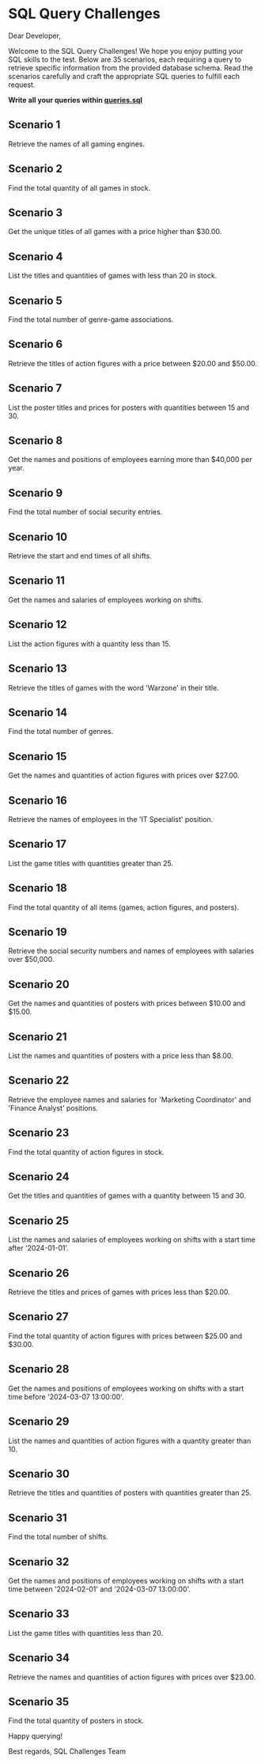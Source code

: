 # SQL Query Challenges

Dear Developer,

Welcome to the SQL Query Challenges! We hope you enjoy putting your SQL skills to the test. Below are 35 scenarios, each requiring a query to retrieve specific information from the provided database schema. Read the scenarios carefully and craft the appropriate SQL queries to fulfill each request.

**Write all your queries within [queries.sql](./store/queries.sql)**

## Scenario 1

Retrieve the names of all gaming engines.

## Scenario 2

Find the total quantity of all games in stock.

## Scenario 3

Get the unique titles of all games with a price higher than $30.00.

## Scenario 4

List the titles and quantities of games with less than 20 in stock.

## Scenario 5

Find the total number of genre-game associations.

## Scenario 6

Retrieve the titles of action figures with a price between $20.00 and $50.00.

## Scenario 7

List the poster titles and prices for posters with quantities between 15 and 30.

## Scenario 8

Get the names and positions of employees earning more than $40,000 per year.

## Scenario 9

Find the total number of social security entries.

## Scenario 10

Retrieve the start and end times of all shifts.

## Scenario 11

Get the names and salaries of employees working on shifts.

## Scenario 12

List the action figures with a quantity less than 15.

## Scenario 13

Retrieve the titles of games with the word 'Warzone' in their title.

## Scenario 14

Find the total number of genres.

## Scenario 15

Get the names and quantities of action figures with prices over $27.00.

## Scenario 16

Retrieve the names of employees in the 'IT Specialist' position.

## Scenario 17

List the game titles with quantities greater than 25.

## Scenario 18

Find the total quantity of all items (games, action figures, and posters).

## Scenario 19

Retrieve the social security numbers and names of employees with salaries over $50,000.

## Scenario 20

Get the names and quantities of posters with prices between $10.00 and $15.00.

## Scenario 21

List the names and quantities of posters with a price less than $8.00.

## Scenario 22

Retrieve the employee names and salaries for 'Marketing Coordinator' and 'Finance Analyst' positions.

## Scenario 23

Find the total quantity of action figures in stock.

## Scenario 24

Get the titles and quantities of games with a quantity between 15 and 30.

## Scenario 25

List the names and salaries of employees working on shifts with a start time after '2024-01-01'.

## Scenario 26

Retrieve the titles and prices of games with prices less than $20.00.

## Scenario 27

Find the total quantity of action figures with prices between $25.00 and $30.00.

## Scenario 28

Get the names and positions of employees working on shifts with a start time before '2024-03-07 13:00:00'.

## Scenario 29

List the names and quantities of action figures with a quantity greater than 10.

## Scenario 30

Retrieve the titles and quantities of posters with quantities greater than 25.

## Scenario 31

Find the total number of shifts.

## Scenario 32

Get the names and positions of employees working on shifts with a start time between '2024-02-01' and '2024-03-07 13:00:00'.

## Scenario 33

List the game titles with quantities less than 20.

## Scenario 34

Retrieve the names and quantities of action figures with prices over $23.00.

## Scenario 35

Find the total quantity of posters in stock.

Happy querying!

Best regards,
SQL Challenges Team